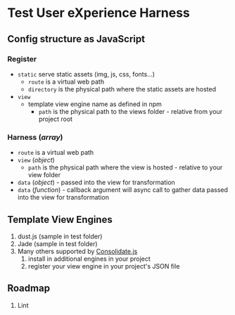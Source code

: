 # Test User eXperience Harness

## Config structure as JavaScript
### Register
* `static` serve static assets (img, js, css, fonts...)
	* `route` is a virtual web path
	* `directory` is the physical path where the static assets are hosted
* `view`
	* template view engine name as defined in npm
		* `path` is the physical path to the views folder - relative from your project root

### Harness (*array*)
* `route` is a virtual web path
* `view` (*object*)
	* `path` is the physical path where the view is hosted - relative to your view folder
* `data` (*object*) - passed into the view for transformation
* `data` (*function*) - callback argument will async call to gather data passed into the view for transformation

## Template View Engines
1. dust.js (sample in test folder) 
1. Jade (sample in test folder) 
1. Many others supported by [Consolidate.js](https://github.com/tj/consolidate.js)
	1. install in additional engines in your project
	1. register your view engine in your project's JSON file

## Roadmap
1. Lint